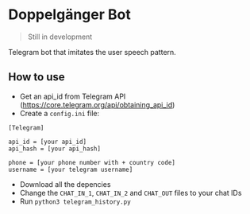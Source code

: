# Doppelgänger Bot

> Still in development

Telegram bot that imitates the user speech pattern.


## How to use

- Get an api_id from Telegram API (https://core.telegram.org/api/obtaining_api_id)
- Create a `config.ini` file:
```
[Telegram]

api_id = [your api_id]
api_hash = [your api_hash]

phone = [your phone number with + country code]
username = [your telegram username]
```
- Download all the depencies
- Change the `CHAT_IN_1`, `CHAT_IN_2` and `CHAT_OUT` files to your chat IDs
- Run `python3 telegram_history.py`